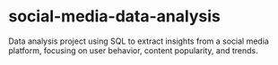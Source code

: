 # social-media-data-analysis
Data analysis project using SQL to extract insights from a social media platform, focusing on user behavior, content popularity, and trends.

